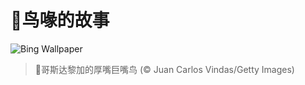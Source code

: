 # 🔖鸟喙的故事

![Bing Wallpaper](https://www.bing.com/th?id=OHR.ToucanForest_ZH-CN0072036253_1920x1080.jpg&rf=LaDigue_1920x1080.jpg&pid=hp)

> 📝哥斯达黎加的厚嘴巨嘴鸟 (© Juan Carlos Vindas/Getty Images)

